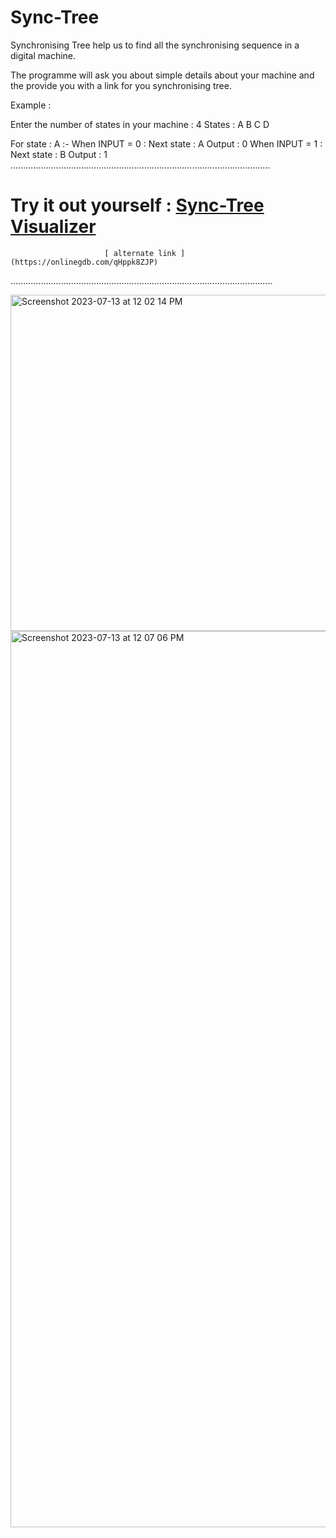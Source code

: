 # Sync-Tree
Synchronising  Tree help us to find all the synchronising sequence in a digital machine.

The programme will ask you about simple details about your machine and the provide you with a link for you synchronising tree.

Example :

Enter the number of states in your machine : 4
States : A B C D 

 For state : A :- 
 When INPUT = 0 : 
 Next state : A
 Output : 0
 When INPUT = 1 : 
 Next state : B
 Output : 1
.......................................................................................................
 # Try it out yourself : [Sync-Tree Visualizer](http://tpcg.io/_49R0EK)    
                         [ alternate link ](https://onlinegdb.com/qHppk8ZJP) 
........................................................................................................

<img width="538" alt="Screenshot 2023-07-13 at 12 02 14 PM" src="https://github.com/palanurag23/Sync-Tree/assets/80236783/edeb51e3-ad4f-4308-b8f1-d03521795f2c">

<img width="1434" alt="Screenshot 2023-07-13 at 12 07 06 PM" src="https://github.com/palanurag23/Sync-Tree/assets/80236783/6f2efd6c-e6bc-4aa8-ada1-770fc9a628bc">
